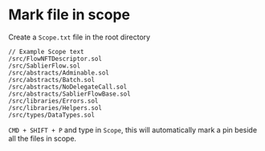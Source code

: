 # Mark file in scope

Create a `Scope.txt` file in the root directory

```solidity
// Example Scope text
/src/FlowNFTDescriptor.sol
/src/SablierFlow.sol
/src/abstracts/Adminable.sol
/src/abstracts/Batch.sol
/src/abstracts/NoDelegateCall.sol
/src/abstracts/SablierFlowBase.sol
/src/libraries/Errors.sol
/src/libraries/Helpers.sol
/src/types/DataTypes.sol
```

`CMD + SHIFT + P`  and type in `Scope`, this will automatically mark a pin beside all the files in scope.